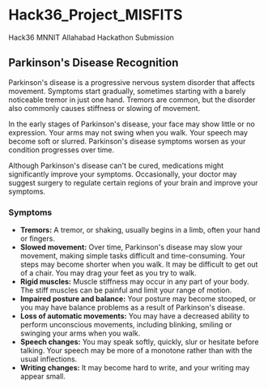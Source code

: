 # Hack36_Project_MISFITS
Hack36 MNNIT Allahabad Hackathon Submission
## Parkinson's Disease Recognition
Parkinson's disease is a progressive nervous system disorder that affects movement. Symptoms start gradually, sometimes starting with a barely noticeable tremor in just one hand. Tremors are common, but the disorder also commonly causes stiffness or slowing of movement.

In the early stages of Parkinson's disease, your face may show little or no expression. Your arms may not swing when you walk. Your speech may become soft or slurred. Parkinson's disease symptoms worsen as your condition progresses over time.

Although Parkinson's disease can't be cured, medications might significantly improve your symptoms. Occasionally, your doctor may suggest surgery to regulate certain regions of your brain and improve your symptoms.

### Symptoms

* **Tremors:** A tremor, or shaking, usually begins in a limb, often your hand or fingers. 
* **Slowed movement:** Over time, Parkinson's disease may slow your movement, making simple tasks difficult and time-consuming. Your steps may become shorter when you walk. It may be difficult to get out of a chair. You may drag your feet as you try to walk.
* **Rigid muscles:** Muscle stiffness may occur in any part of your body. The stiff muscles can be painful and limit your range of motion.
* **Impaired posture and balance:** Your posture may become stooped, or you may have balance problems as a result of Parkinson's disease.
* **Loss of automatic movements:** You may have a decreased ability to perform unconscious movements, including blinking, smiling or swinging your arms when you walk.
* **Speech changes:** You may speak softly, quickly, slur or hesitate before talking. Your speech may be more of a monotone rather than with the usual inflections.
* **Writing changes:** It may become hard to write, and your writing may appear small.
